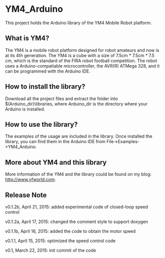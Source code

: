 # YM4_Arduino
This project holds the Arduino library of the YM4 Mobile Robot platform. 

## What is YM4?
The YM4 is a mobile robot platform designed for robot amateurs and now is at its 4th generation. The YM4 is a cube with a size of 7.5cm * 7.5cm * 7.5 cm, which is the standard of the FIRA robot football competition. The robot uses a Arduino-compatiable microcontroller, the AVR(R) ATMega 328, and it can be programmed with the Arduino IDE.

## How to install the library?
Download all the project files and extract the folder into $(Arduino_dir)\libraries, where Arduino_dir is the directory where your Arduino is installed.

## How to use the library?
The examples of the usage are included in the library. Once installed the library, you can find them in the Arduino IDE from File->Examples->YM4_Arduino.

## More about YM4 and this library
More information of the YM4 and the library could be found on my blog: http://www.yfworld.com.

## Release Note
v0.1.2b, April 21, 2015: added experimental code of closed-loop speed control

v0.1.2a, April 17, 2015: changed the comment style to support doxygen

v0.1.1b, April 16, 2015: added the code to obtain the motor speed

v0.1.1, April 15, 2015: optimized the speed control code

v0.1, March 22, 2015: init commit of the code

